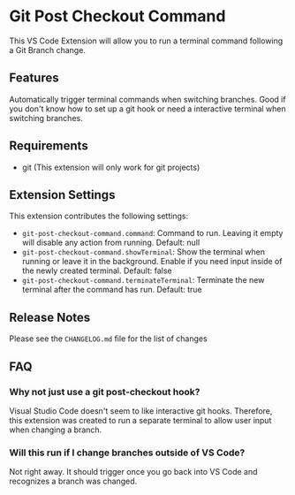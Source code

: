 # Git Post Checkout Command

This VS Code Extension will allow you to run a terminal command following a Git Branch change.

## Features

Automatically trigger terminal commands when switching branches. Good if you don't know how to set up a git hook or need a interactive terminal when switching branches.

## Requirements

* git (This extension will only work for git projects)

## Extension Settings

This extension contributes the following settings:

* `git-post-checkout-command.command`: Command to run. Leaving it empty will disable any action from running. Default: null
* `git-post-checkout-command.showTerminal`: Show the terminal when running or leave it in the background. Enable if you need input inside of the newly created terminal. Default: false
* `git-post-checkout-command.terminateTerminal`: Terminate the new terminal after the command has run. Default: true

## Release Notes

Please see the `CHANGELOG.md` file for the list of changes

## FAQ

### Why not just use a git post-checkout hook?

Visual Studio Code doesn't seem to like interactive git hooks. Therefore, this extension was created to run a separate terminal to allow user input when changing a branch.

### Will this run if I change branches outside of VS Code?

Not right away. It should trigger once you go back into VS Code and recognizes a branch was changed.